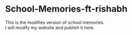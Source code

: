 # School-Memories-ft-rishabh
This is the modifies version of school memories.
<br>
I will modify my website and publish it here.
